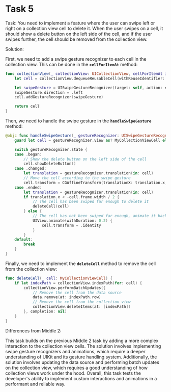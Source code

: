 # Task 5

Task: You need to implement a feature where the user can swipe left or right on
a collection view cell to delete it. When the user swipes on a cell, it should
show a delete button on the left side of the cell, and if the user swipes
further, the cell should be removed from the collection view.

Solution:

First, we need to add a swipe gesture recognizer to each cell in the collection
view. This can be done in the **`cellForItemAt`** method:

```swift
func collectionView(_ collectionView: UICollectionView, cellForItemAt indexPath: IndexPath) -> UICollectionViewCell {
    let cell = collectionView.dequeueReusableCell(withReuseIdentifier: "Cell", for: indexPath) as! MyCollectionViewCell

    let swipeGesture = UISwipeGestureRecognizer(target: self, action: #selector(handleSwipeGesture))
    swipeGesture.direction = .left
    cell.addGestureRecognizer(swipeGesture)

    return cell
}
```

Then, we need to handle the swipe gesture in the **`handleSwipeGesture`**
method:

```swift
@objc func handleSwipeGesture(_ gestureRecognizer: UISwipeGestureRecognizer) {
    guard let cell = gestureRecognizer.view as? MyCollectionViewCell else { return }

    switch gestureRecognizer.state {
    case .began:
        // Show the delete button on the left side of the cell
        cell.showDeleteButton()
    case .changed:
        let translation = gestureRecognizer.translation(in: cell)
        // Move the cell according to the swipe gesture
        cell.transform = CGAffineTransform(translationX: translation.x, y: 0)
    case .ended:
        let translation = gestureRecognizer.translation(in: cell)
        if translation.x < -cell.frame.width / 2 {
            // The cell has been swiped far enough to delete it
            deleteCell(cell)
        } else {
            // The cell has not been swiped far enough, animate it back to its original position
            UIView.animate(withDuration: 0.2) {
                cell.transform = .identity
            }
        }
    default:
        break
    }
}
```

Finally, we need to implement the **`deleteCell`** method to remove the cell
from the collection view:

```swift
func deleteCell(_ cell: MyCollectionViewCell) {
    if let indexPath = collectionView.indexPath(for: cell) {
        collectionView.performBatchUpdates({
            // Remove the cell from the data source
            data.remove(at: indexPath.row)
            // Remove the cell from the collection view
            collectionView.deleteItems(at: [indexPath])
        }, completion: nil)
    }
}
```

Differences from Middle 2:

This task builds on the previous Middle 2 task by adding a more complex
interaction to the collection view cells. The solution involves implementing
swipe gesture recognizers and animations, which require a deeper understanding
of UIKit and its gesture handling system. Additionally, the solution involves
updating the data source and performing batch updates on the collection view,
which requires a good understanding of how collection views work under the hood.
Overall, this task tests the developer's ability to implement custom
interactions and animations in a performant and reliable way.
